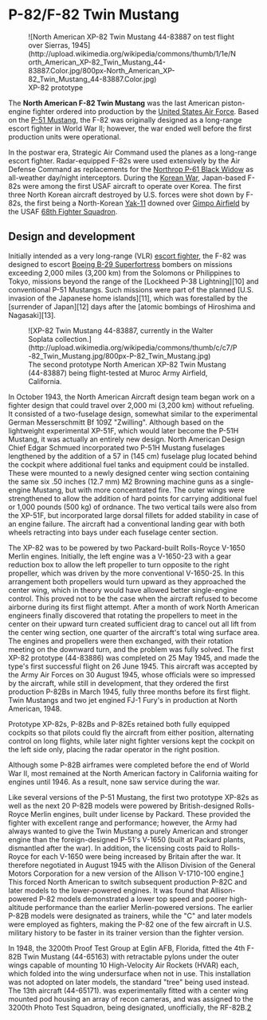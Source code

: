 # P-82/F-82 Twin Mustang

<figure>
	![North American XP-82 Twin Mustang 44-83887 on test flight over Sierras, 1945](http://upload.wikimedia.org/wikipedia/commons/thumb/1/1e/North_American_XP-82_Twin_Mustang_44-83887.Color.jpg/800px-North_American_XP-82_Twin_Mustang_44-83887.Color.jpg)
	<figcaption>XP-82 prototype</figcaption>
</figure>

The **North American F-82 Twin Mustang** was the last American piston-engine fighter ordered into production by the [United States Air Force][1]. Based on the [P-51 Mustang][2], the F-82 was originally designed as a long-range escort fighter in World War II; however, the war ended well before the first production units were operational.

In the postwar era, Strategic Air Command used the planes as a long-range escort fighter. Radar-equipped F-82s were used extensively by the Air Defense Command as replacements for the [Northrop P-61 Black Widow][3] as all-weather day/night interceptors. During the [Korean War][4], Japan-based F-82s were among the first USAF aircraft to operate over Korea. The first three North Korean aircraft destroyed by U.S. forces were shot down by F-82s, the first being a North-Korean [Yak-11][5] downed over [Gimpo Airfield][6] by the USAF [68th Fighter Squadron][7].

## Design and development

Initially intended as a very long-range (VLR) [escort fighter][8], the F-82 was designed to escort [Boeing B-29 Superfortress][9] bombers on missions exceeding 2,000 miles (3,200 km) from the Solomons or Philippines to Tokyo, missions beyond the range of the [Lockheed P-38 Lightning][10] and conventional P-51 Mustangs. Such missions were part of the planned [U.S. invasion of the Japanese home islands][11], which was forestalled by the [surrender of Japan][12] days after the [atomic bombings of Hiroshima and Nagasaki][13].

<figure>
    ![XP-82 Twin Mustang 44-83887, currently in the Walter Soplata collection.](http://upload.wikimedia.org/wikipedia/commons/thumb/c/c7/P-82_Twin_Mustang.jpg/800px-P-82_Twin_Mustang.jpg)
    <figcaption>The second prototype North American XP-82 Twin Mustang (44-83887) being flight-tested at Muroc Army Airfield, California.</figcaption>
</figure>

In October 1943, the North American Aircraft design team began work on a fighter design that could travel over 2,000 mi (3,200 km) without refueling. It consisted of a two-fuselage design, somewhat similar to the experimental German Messerschmitt Bf 109Z "Zwilling". Although based on the lightweight experimental XP-51F, which would later become the P-51H Mustang, it was actually an entirely new design. North American Design Chief Edgar Schmued incorporated two P-51H Mustang fuselages lengthened by the addition of a 57 in (145 cm) fuselage plug located behind the cockpit where additional fuel tanks and equipment could be installed. These were mounted to a newly designed center wing section containing the same six .50 inches (12.7 mm) M2 Browning machine guns as a single-engine Mustang, but with more concentrated fire. The outer wings were strengthened to allow the addition of hard points for carrying additional fuel or 1,000 pounds (500 kg) of ordnance. The two vertical tails were also from the XP-51F, but incorporated large dorsal fillets for added stability in case of an engine failure. The aircraft had a conventional landing gear with both wheels retracting into bays under each fuselage center section.

The XP-82 was to be powered by two Packard-built Rolls-Royce V-1650 Merlin engines. Initially, the left engine was a V-1650-23 with a gear reduction box to allow the left propeller to turn opposite to the right propeller, which was driven by the more conventional V-1650-25. In this arrangement both propellers would turn upward as they approached the center wing, which in theory would have allowed better single-engine control. This proved not to be the case when the aircraft refused to become airborne during its first flight attempt. After a month of work North American engineers finally discovered that rotating the propellers to meet in the center on their upward turn created sufficient drag to cancel out all lift from the center wing section, one quarter of the aircraft's total wing surface area. The engines and propellers were then exchanged, with their rotation meeting on the downward turn, and the problem was fully solved. The first XP-82 prototype (44-83886) was completed on 25 May 1945, and made the type's first successful flight on 26 June 1945. This aircraft was accepted by the Army Air Forces on 30 August 1945, whose officials were so impressed by the aircraft, while still in development, that they ordered the first production P-82Bs in March 1945, fully three months before its first flight.
Twin Mustangs and two jet engined FJ-1 Fury's in production at North American, 1948.

Prototype XP-82s, P-82Bs and P-82Es retained both fully equipped cockpits so that pilots could fly the aircraft from either position, alternating control on long flights, while later night fighter versions kept the cockpit on the left side only, placing the radar operator in the right position.

Although some P-82B airframes were completed before the end of World War II, most remained at the North American factory in California waiting for engines until 1946. As a result, none saw service during the war.

Like several versions of the P-51 Mustang, the first two prototype XP-82s as well as the next 20 P-82B models were powered by British-designed Rolls-Royce Merlin engines, built under license by Packard. These provided the fighter with excellent range and performance; however, the Army had always wanted to give the Twin Mustang a purely American and stronger engine than the foreign-designed P-51's V-1650 (built at Packard plants, dismantled after the war). In addition, the licensing costs paid to Rolls-Royce for each V-1650 were being increased by Britain after the war. It therefore negotiated in August 1945 with the Allison Division of the General Motors Corporation for a new version of the Allison V-1710-100 engine.[1] This forced North American to switch subsequent production P-82C and later models to the lower-powered engines. It was found that Allison-powered P-82 models demonstrated a lower top speed and poorer high-altitude performance than the earlier Merlin-powered versions. The earlier P-82B models were designated as trainers, while the "C" and later models were employed as fighters, making the P-82 one of the few aircraft in U.S. military history to be faster in its trainer version than the fighter version.

In 1948, the 3200th Proof Test Group at Eglin AFB, Florida, fitted the 4th F-82B Twin Mustang (44-65163) with retractable pylons under the outer wings capable of mounting 10 High-Velocity Air Rockets (HVAR) each, which folded into the wing undersurface when not in use. This installation was not adopted on later models, the standard "tree" being used instead. The 13th aircraft (44-65171). was experimentally fitted with a center wing mounted pod housing an array of recon cameras, and was assigned to the 3200th Photo Test Squadron, being designated, unofficially, the RF-82B.[2]

[1]: http://en.wikipedia.org/wiki/United_States_Air_Force "United States Air Force"
[2]: http://en.wikipedia.org/wiki/North_American_P-51_Mustang "P-51 Mustang"
[3]: http://en.wikipedia.org/wiki/Northrop_P-61_Black_Widow "Northrop P-61 Black Widow"
[4]: http://en.wikipedia.org/wiki/Korean_War "Korean War"
[5]: http://en.wikipedia.org/wiki/Yakovlev_Yak-11 "Yak-11"
[6]: http://en.wikipedia.org/wiki/Gimpo_International_Airport "Gimpo Airfield"
[7]: http://en.wikipedia.org/wiki/68th_Fighter_Squadron "68th Fighter Squadron"
[8]: http://en.wikipedia.org/wiki/Escort_fighter "Escort fighter"
[9]: http://en.wikipedia.org/wiki/Boeing_B-29_Superfortress "Boeing B-29 Superfortress"